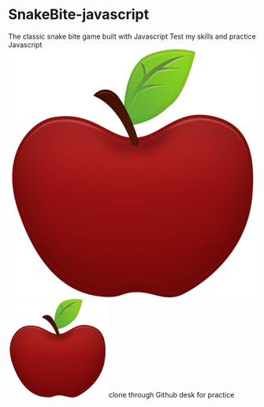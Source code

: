 # SnakeBite-javascript
The classic snake bite game built with Javascript
Test my skills and practice Javascript 
![](apple8.png)
<img src="apple8.png" width="200">
clone through Github desk for practice
